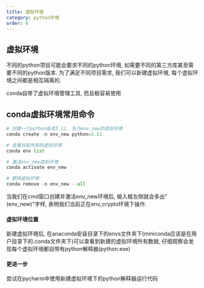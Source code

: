 ```yaml
---
title: 虚拟环境
category: python环境
order: 6
---
```


## 虚拟环境

不同的python项目可能会要求不同的python环境, 如需要不同的第三方库甚至需要不同的python版本. 为了满足不同项目需求, 我们可以新建虚拟环境, 每个虚拟环境之间都是相互隔离的.

conda自带了虚拟环境管理工具, 而且极容易使用

 ## conda虚拟环境常用命令

 ```python
# 创建一个python版本3.11, 名为env_new的虚拟环境
conda create -n env_new python=3.11

# 查看当前所有的虚拟环境
conda env list

# 激活env_new虚拟环境
conda activate env_new

# 删除虚拟环境
conda remove -n env_new --all
 ```
当我们在cmd窗口创建并激活env_new环境后, 输入框左侧就会多出"(env_new)"字样, 表明我们当前正在env_crypto环境下操作.

#### 虚拟环境位置
新建虚拟环境后, 在anaconda安装目录下的envs文件夹下(miniconda应该是在用户目录下的.conda文件夹下)可以查看到新建的虚拟环境所有数据, 仔细观察会发现每个虚拟环境都自带有python解释器(python.exe)

#### 更进一步
尝试在pycharm中使用新建虚拟环境下的python解释器运行代码
